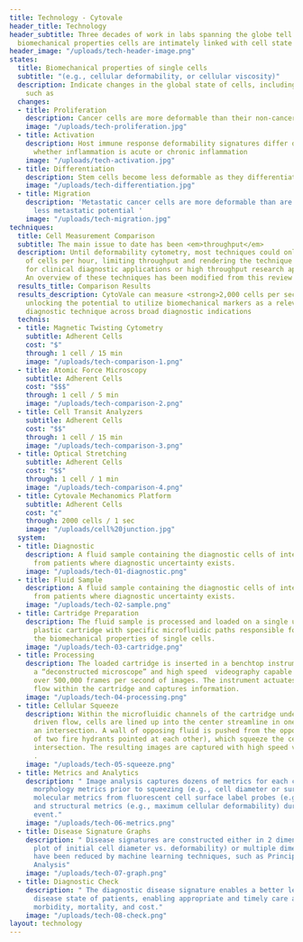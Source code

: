 ```yaml
---
title: Technology - Cytovale
header_title: Technology
header_subtitle: Three decades of work in labs spanning the globe tell us that the
  biomechanical properties cells are intimately linked with cell state
header_image: "/uploads/tech-header-image.png"
states:
  title: Biomechanical properties of single cells
  subtitle: "(e.g., cellular deformability, or cellular viscosity)"
  description: Indicate changes in the global state of cells, including phenomena
    such as
  changes:
  - title: Proliferation
    description: Cancer cells are more deformable than their non-cancerous counterparts
    image: "/uploads/tech-proliferation.jpg"
  - title: Activation
    description: Host immune response deformability signatures differ depending on
      whether inflammation is acute or chronic inflammation
    image: "/uploads/tech-activation.jpg"
  - title: Differentiation
    description: Stem cells become less deformable as they differentiate
    image: "/uploads/tech-differentiation.jpg"
  - title: Migration
    description: 'Metastatic cancer cells are more deformable than are those with
      less metastatic potential '
    image: "/uploads/tech-migration.jpg"
techniques:
  title: Cell Measurement Comparison
  subtitle: The main issue to date has been <em>throughput</em>
  description: Until deformability cytometry, most techniques could only measure tens
    of cells per hour, limiting throughput and rendering the technique too cumbersome
    for clinical diagnostic applications or high throughput research applications.
    An overview of these techniques has been modified from this review
  results_title: Comparison Results
  results_description: CytoVale can measure <strong>2,000 cells per second</strong>,
    unlocking the potential to utilize biomechanical markers as a relevant clinical
    diagnostic technique across broad diagnostic indications
  technis:
  - title: Magnetic Twisting Cytometry
    subtitle: Adherent Cells
    cost: "$"
    through: 1 cell / 15 min
    image: "/uploads/tech-comparison-1.png"
  - title: Atomic Force Microscopy
    subtitle: Adherent Cells
    cost: "$$$"
    through: 1 cell / 5 min
    image: "/uploads/tech-comparison-2.png"
  - title: Cell Transit Analyzers
    subtitle: Adherent Cells
    cost: "$$"
    through: 1 cell / 15 min
    image: "/uploads/tech-comparison-3.png"
  - title: Optical Stretching
    subtitle: Adherent Cells
    cost: "$$"
    through: 1 cell / 1 min
    image: "/uploads/tech-comparison-4.png"
  - title: Cytovale Mechanomics Platform
    subtitle: Adherent Cells
    cost: "¢"
    through: 2000 cells / 1 sec
    image: "/uploads/cell%20junction.jpg"
  system:
  - title: Diagnostic
    description: A fluid sample containing the diagnostic cells of interest is collected
      from patients where diagnostic uncertainty exists.
    image: "/uploads/tech-01-diagnostic.png"
  - title: Fluid Sample
    description: A fluid sample containing the diagnostic cells of interest is collected
      from patients where diagnostic uncertainty exists.
    image: "/uploads/tech-02-sample.png"
  - title: Cartridge Preparation
    description: The fluid sample is processed and loaded on a single use, disposable
      plastic cartridge with specific microfluidic paths responsible for assessing
      the biomechanical properties of single cells.
    image: "/uploads/tech-03-cartridge.png"
  - title: Processing
    description: The loaded cartridge is inserted in a benchtop instrument containing
      a “deconstructed microscope” and high speed￼￼videography capable of capturing
      over 500,000 frames per second of images. The instrument actuates pressure driven
      flow within the cartridge and captures information.
    image: "/uploads/tech-04-processing.png"
  - title: Cellular Squeeze
    description: Within the microfluidic channels of the cartridge under pressure
      driven flow, cells are lined up into the center streamline in one branch of
      an intersection. A wall of opposing fluid is pushed from the opposite side (think
      of two fire hydrants pointed at each other), which squeeze the cell within the
      intersection. The resulting images are captured with high speed videography
      .
    image: "/uploads/tech-05-squeeze.png"
  - title: Metrics and Analytics
    description: "￼Image analysis captures dozens of metrics for each cell, including
      morphology metrics prior to squeezing (e.g., cell diameter or surface roughness),
      molecular metrics from fluorescent cell surface label probes (e.g., CD45+),
      and structural metrics (e.g., maximum cellular deformability) during the squeezing
      event."
    image: "/uploads/tech-06-metrics.png"
  - title: Disease Signature Graphs
    description: "￼Disease signatures are constructed either in 2 dimensions (e.g.,
      plot of initial cell diameter vs. deformability) or multiple dimensions that
      have been reduced by machine learning techniques, such as Principle Component
      Analysis"
    image: "/uploads/tech-07-graph.png"
  - title: Diagnostic Check
    description: "￼The diagnostic disease signature enables a better lens into the
      disease state of patients, enabling appropriate and timely care and reducing
      morbidity, mortality, and cost."
    image: "/uploads/tech-08-check.png"
layout: technology
---
```


